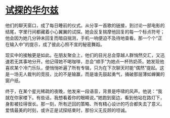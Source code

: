 # [试探的华尔兹](https://hoo.be/yuenvge)


他们的聊天窗口，成了每日睡前的仪式。从分享一首歌的链接，到讨论一部电影的结尾，字里行间都藏着小心翼翼的试探。她会反复揣摩他回复的每一个标点符号；他会因为她几分钟未回复而暗自揣测，手机一响便迫不及待地查看。那一个个“正在输入中”的提示，成了彼此心照不宣的秘密舞蹈。

现实中的接触更是如此。在朋友聚会上，他们的目光总会穿越人群悄然交汇，又迅速若无其事地分开。他记得她不喝咖啡，总会“顺手”为她点一杯热奶茶。她发现他喜欢某个冷门乐队，便悄悄听遍了所有专辑，只为在下次聊天时能“偶然”提起。这是一场无人裁判的竞技，比的不是输赢，而是谁先鼓起勇气，捅破那层薄如蝉翼的窗户纸。

终于，在某个星光稀疏的夜晚，他发来一段语音，背景是呼啸的风声。他说：“我就在你家楼下。有些话，我想看着你的眼睛说。”她跑到窗边，看到他站在路灯下，身影被拉得很长。那一刻，所有迂回的策略、所有精心设计的巧合都失去了意义。爱情最美的时刻，或许正是试探结束时，那份义无反顾的坦诚。

